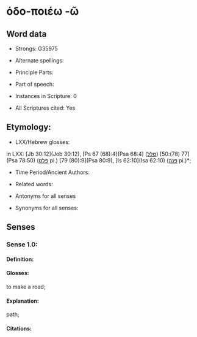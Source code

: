 # ὁδο-ποιέω -ῶ

<!-- Status: S2=NeedsEdits -->
<!-- Lexica used for edits:   -->

## Word data

* Strongs: G35975

* Alternate spellings:



* Principle Parts: 


* Part of speech: 


* Instances in Scripture: 0

* All Scriptures cited: Yes

## Etymology: 


* LXX/Hebrew glosses: 

in LXX: [Jb 30:12](Job 30:12), [Ps 67 (68):4](Psa 68:4) ([סלל](//en-uhl/H5549)) [77 (78):50](Psa 78:50) ([פּלס](//en-uhl/H6424) pi.) [79 (80):9](Psa 80:9), [Is 62:10](Isa 62:10) ([פּנה](//en-uhl/H6437) pi.)*;

* Time Period/Ancient Authors: 


* Related words: 

* Antonyms for all senses

* Synonyms for all senses: 

## Senses 

### Sense  1.0: 

#### Definition: 

#### Glosses: 

to make a road; 

#### Explanation: 

path; 

#### Citations: 


